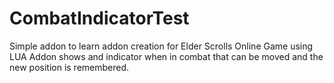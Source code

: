 # CombatIndicatorTest
Simple addon to learn addon creation for Elder Scrolls Online Game using LUA
Addon shows and indicator when in combat that can be moved and the new position is remembered.
